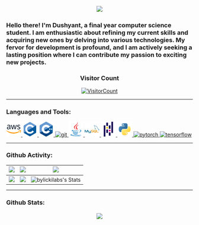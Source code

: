 <p align="center">
  <img src="https://readme-typing-svg.herokuapp.com?color=%2336BCF7&lines=Hey+I'm+Dushyant+Raj">
</p>
<!-- [![Typing SVG](https://readme-typing-svg.herokuapp.com?color=%2336BCF7&lines=Hey+I'm+Kalash+Vasaniya)](https://git.io/typing-svg) -->
<h3 align="left">Hello there! I'm Dushyant, a final year computer science student. I am enthusiastic about refining my current skills and acquiring new ones by delving into various technologies. My fervor for development is profound, and I am actively seeking a lasting position where I can contribute my passion to exciting new projects.</h3>

<h3 align="center">Visitor Count</h3>
<a align="center" href="https://profile-counter.glitch.me/{dushyant-18}/count.svg">
  
  ![VisitorCount](https://profile-counter.glitch.me/{dushyant-18}/count.svg)  
  
</a>
<hr>
<h3 align="left">Languages and Tools:</h3>
<p align="left"> <a href="https://aws.amazon.com" target="_blank" rel="noreferrer"> <img src="https://raw.githubusercontent.com/devicons/devicon/master/icons/amazonwebservices/amazonwebservices-original-wordmark.svg" alt="aws" width="40" height="40"/> </a> <a href="https://www.cprogramming.com/" target="_blank" rel="noreferrer"> <img src="https://raw.githubusercontent.com/devicons/devicon/master/icons/c/c-original.svg" alt="c" width="40" height="40"/> </a> <a href="https://www.w3schools.com/cpp/" target="_blank" rel="noreferrer"> <img src="https://raw.githubusercontent.com/devicons/devicon/master/icons/cplusplus/cplusplus-original.svg" alt="cplusplus" width="40" height="40"/> </a> <a href="https://git-scm.com/" target="_blank" rel="noreferrer"> <img src="https://www.vectorlogo.zone/logos/git-scm/git-scm-icon.svg" alt="git" width="40" height="40"/> </a> <a href="https://www.java.com" target="_blank" rel="noreferrer"> <img src="https://raw.githubusercontent.com/devicons/devicon/master/icons/java/java-original.svg" alt="java" width="40" height="40"/> </a> <a href="https://www.mysql.com/" target="_blank" rel="noreferrer"> <img src="https://raw.githubusercontent.com/devicons/devicon/master/icons/mysql/mysql-original-wordmark.svg" alt="mysql" width="40" height="40"/> </a> <a href="https://pandas.pydata.org/" target="_blank" rel="noreferrer"> <img src="https://raw.githubusercontent.com/devicons/devicon/2ae2a900d2f041da66e950e4d48052658d850630/icons/pandas/pandas-original.svg" alt="pandas" width="40" height="40"/> </a> <a href="https://www.python.org" target="_blank" rel="noreferrer"> <img src="https://raw.githubusercontent.com/devicons/devicon/master/icons/python/python-original.svg" alt="python" width="40" height="40"/> </a> <a href="https://pytorch.org/" target="_blank" rel="noreferrer"> <img src="https://www.vectorlogo.zone/logos/pytorch/pytorch-icon.svg" alt="pytorch" width="40" height="40"/> </a> <a href="https://www.tensorflow.org" target="_blank" rel="noreferrer"> <img src="https://www.vectorlogo.zone/logos/tensorflow/tensorflow-icon.svg" alt="tensorflow" width="40" height="40"/> </a> </p>
<hr>

<h3 align="left">Github Activity:</h3>

|![](http://github-profile-summary-cards.vercel.app/api/cards/stats?username=dushyant-18&theme=github_dark)|![](http://github-profile-summary-cards.vercel.app/api/cards/productive-time?username=dushyant-18&theme=github_dark&utcOffset=8)|![](http://github-profile-summary-cards.vercel.app/api/cards/profile-details?username=dushyant-18&theme=github_dark)|
|---|---|---|
|![](http://github-profile-summary-cards.vercel.app/api/cards/repos-per-language?username=dushyant-18&theme=github_dark)|![](http://github-profile-summary-cards.vercel.app/api/cards/most-commit-language?username=dushyant-18&theme=github_dark)|![bylickilabs's Stats](https://github-readme-stats.vercel.app/api?username=dushyant-18&theme=vue-dark&show_icons=true&hide_border=true&count_private=true)|
---

<h3 align="left">Github Stats:</h3>
<div>
  <p align="center">
  <a href="https://github.com/ryo-ma/github-profile-trophy">
    <img align="center" margin="10" src="https://github-profile-trophy.vercel.app/?username=dushyant-18&column=7&margin-w=15&margin-h=15&theme=darkhub&no-bg=true"/>
  </a>
  </p>
</div>
